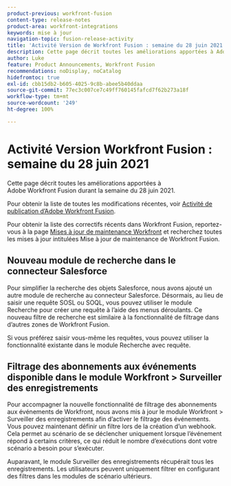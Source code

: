 ```yaml
---
product-previous: workfront-fusion
content-type: release-notes
product-area: workfront-integrations
keywords: mise à jour
navigation-topic: fusion-release-activity
title: 'Activité Version de Workfront Fusion : semaine du 28 juin 2021'
description: Cette page décrit toutes les améliorations apportées à Adobe Workfront Fusion durant la semaine du 28 juin 2021.
author: Luke
feature: Product Announcements, Workfront Fusion
recommendations: noDisplay, noCatalog
hidefromtoc: true
exl-id: cbb15db2-b605-4025-9c8b-abee5b40ddaa
source-git-commit: 77ec3c007ce7c49ff760145fafcd7f62b273a18f
workflow-type: tm+mt
source-wordcount: '249'
ht-degree: 100%

---
```


# Activité Version Workfront Fusion : semaine du 28 juin 2021

Cette page décrit toutes les améliorations apportées à Adobe Workfront Fusion durant la semaine du 28 juin 2021.

Pour obtenir la liste de toutes les modifications récentes, voir [Activité de publication d’Adobe Workfront Fusion](/help/workfront-fusion/fusion-product-releases/fusion-release-activity.md).

Pour obtenir la liste des correctifs récents dans Workfront Fusion, reportez-vous à la page [Mises à jour de maintenance Workfront](https://experienceleague.adobe.com/docs/workfront-known-issues/releases/current-updates.html)  et recherchez toutes les mises à jour intitulées Mise à jour de maintenance de Workfront Fusion.

## Nouveau module de recherche dans le connecteur Salesforce

Pour simplifier la recherche des objets Salesforce, nous avons ajouté un autre module de recherche au connecteur Salesforce. Désormais, au lieu de saisir une requête SOSL ou SOQL, vous pouvez utiliser le module Recherche pour créer une requête à l’aide des menus déroulants. Ce nouveau filtre de recherche est similaire à la fonctionnalité de filtrage dans d’autres zones de Workfront Fusion.

Si vous préférez saisir vous-même les requêtes, vous pouvez utiliser la fonctionnalité existante dans le module Recherche avec requête.

## Filtrage des abonnements aux événements disponible dans le module Workfront > Surveiller des enregistrements

Pour accompagner la nouvelle fonctionnalité de filtrage des abonnements aux événements de Workfront, nous avons mis à jour le module Workfront > Surveiller des enregistrements afin d’activer le filtrage des événements. Vous pouvez maintenant définir un filtre lors de la création d’un webhook. Cela permet au scénario de se déclencher uniquement lorsque l’événement répond à certains critères, ce qui réduit le nombre d’exécutions dont votre scénario a besoin pour s’exécuter.

Auparavant, le module Surveiller des enregistrements récupérait tous les enregistrements. Les utilisateurs peuvent uniquement filtrer en configurant des filtres dans les modules de scénario ultérieurs.
